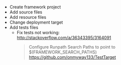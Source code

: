 - Create framework project
- Add source files
- Add resource files
- Change deployment target
- Add tests files
	- Fix tests not working: http://stackoverflow.com/a/36343395/3164091
		> Configure Runpath Search Paths to point to $(FRAMEWORK_SEARCH_PATHS)
		> https://github.com/onmyway133/TestTarget
	